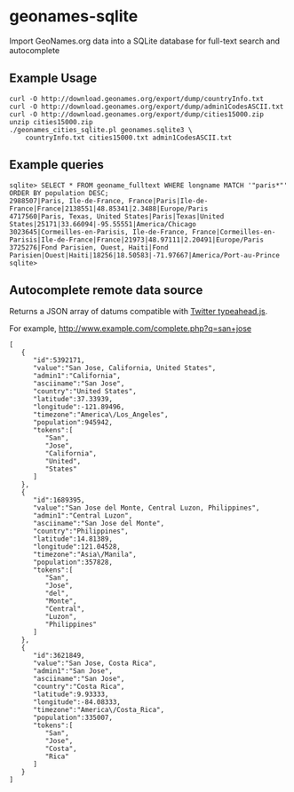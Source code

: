 geonames-sqlite
===============

Import GeoNames.org data into a SQLite database for full-text search and autocomplete

## Example Usage

    curl -O http://download.geonames.org/export/dump/countryInfo.txt
    curl -O http://download.geonames.org/export/dump/admin1CodesASCII.txt
    curl -O http://download.geonames.org/export/dump/cities15000.zip
    unzip cities15000.zip
    ./geonames_cities_sqlite.pl geonames.sqlite3 \
        countryInfo.txt cities15000.txt admin1CodesASCII.txt

## Example queries

    sqlite> SELECT * FROM geoname_fulltext WHERE longname MATCH '"paris*"' ORDER BY population DESC;   
    2988507|Paris, Ile-de-France, France|Paris|Ile-de-France|France|2138551|48.85341|2.3488|Europe/Paris
    4717560|Paris, Texas, United States|Paris|Texas|United States|25171|33.66094|-95.55551|America/Chicago
    3023645|Cormeilles-en-Parisis, Ile-de-France, France|Cormeilles-en-Parisis|Ile-de-France|France|21973|48.97111|2.20491|Europe/Paris
    3725276|Fond Parisien, Ouest, Haiti|Fond Parisien|Ouest|Haiti|18256|18.50583|-71.97667|America/Port-au-Prince
    sqlite> 

## Autocomplete remote data source

Returns a JSON array of datums compatible with [Twitter typeahead.js](http://twitter.github.io/typeahead.js/).

For example, http://www.example.com/complete.php?q=san+jose

    [
       {
          "id":5392171,
          "value":"San Jose, California, United States",
          "admin1":"California",
          "asciiname":"San Jose",
          "country":"United States",
          "latitude":37.33939,
          "longitude":-121.89496,
          "timezone":"America\/Los_Angeles",
          "population":945942,
          "tokens":[
             "San",
             "Jose",
             "California",
             "United",
             "States"
          ]
       },
       {
          "id":1689395,
          "value":"San Jose del Monte, Central Luzon, Philippines",
          "admin1":"Central Luzon",
          "asciiname":"San Jose del Monte",
          "country":"Philippines",
          "latitude":14.81389,
          "longitude":121.04528,
          "timezone":"Asia\/Manila",
          "population":357828,
          "tokens":[
             "San",
             "Jose",
             "del",
             "Monte",
             "Central",
             "Luzon",
             "Philippines"
          ]
       },
       {
          "id":3621849,
          "value":"San Jose, Costa Rica",
          "admin1":"San Jose",
          "asciiname":"San Jose",
          "country":"Costa Rica",
          "latitude":9.93333,
          "longitude":-84.08333,
          "timezone":"America\/Costa_Rica",
          "population":335007,
          "tokens":[
             "San",
             "Jose",
             "Costa",
             "Rica"
          ]
       }
    ]
